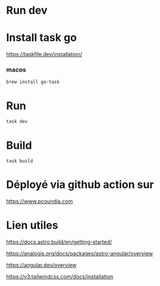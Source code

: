 # Run dev

# Install task go 

https://taskfile.dev/installation/

###  macos

`brew install go-task`

# Run

`task dev`

# Build

`task build`

# Déployé via github action sur

https://www.pcoundia.com

# Lien utiles

https://docs.astro.build/en/getting-started/

https://analogjs.org/docs/packages/astro-angular/overview

https://angular.dev/overview

https://v3.tailwindcss.com/docs/installation